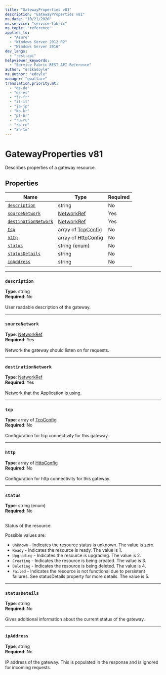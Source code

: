 ```yaml
---
title: "GatewayProperties v81"
description: "GatewayProperties v81"
ms.date: "10/21/2020"
ms.service: "service-fabric"
ms.topic: "reference"
applies_to: 
  - "Azure"
  - "Windows Server 2012 R2"
  - "Windows Server 2016"
dev_langs: 
  - "rest-api"
helpviewer_keywords: 
  - "Service Fabric REST API Reference"
author: "erikadoyle"
ms.author: "edoyle"
manager: "gwallace"
translation.priority.mt: 
  - "de-de"
  - "es-es"
  - "fr-fr"
  - "it-it"
  - "ja-jp"
  - "ko-kr"
  - "pt-br"
  - "ru-ru"
  - "zh-cn"
  - "zh-tw"
---
```

# GatewayProperties v81

Describes properties of a gateway resource.

## Properties
| Name | Type | Required |
| --- | --- | --- |
| [`description`](#description) | string | No |
| [`sourceNetwork`](#sourcenetwork) | [NetworkRef](sfclient-v81-model-networkref.md) | Yes |
| [`destinationNetwork`](#destinationnetwork) | [NetworkRef](sfclient-v81-model-networkref.md) | Yes |
| [`tcp`](#tcp) | array of [TcpConfig](sfclient-v81-model-tcpconfig.md) | No |
| [`http`](#http) | array of [HttpConfig](sfclient-v81-model-httpconfig.md) | No |
| [`status`](#status) | string (enum) | No |
| [`statusDetails`](#statusdetails) | string | No |
| [`ipAddress`](#ipaddress) | string | No |

____
### `description`
__Type__: string <br/>
__Required__: No<br/>
<br/>
User readable description of the gateway.

____
### `sourceNetwork`
__Type__: [NetworkRef](sfclient-v81-model-networkref.md) <br/>
__Required__: Yes<br/>
<br/>
Network the gateway should listen on for requests.

____
### `destinationNetwork`
__Type__: [NetworkRef](sfclient-v81-model-networkref.md) <br/>
__Required__: Yes<br/>
<br/>
Network that the Application is using.

____
### `tcp`
__Type__: array of [TcpConfig](sfclient-v81-model-tcpconfig.md) <br/>
__Required__: No<br/>
<br/>
Configuration for tcp connectivity for this gateway.

____
### `http`
__Type__: array of [HttpConfig](sfclient-v81-model-httpconfig.md) <br/>
__Required__: No<br/>
<br/>
Configuration for http connectivity for this gateway.

____
### `status`
__Type__: string (enum) <br/>
__Required__: No<br/>
<br/>


Status of the resource.

Possible values are: 

  - `Unknown` - Indicates the resource status is unknown. The value is zero.
  - `Ready` - Indicates the resource is ready. The value is 1.
  - `Upgrading` - Indicates the resource is upgrading. The value is 2.
  - `Creating` - Indicates the resource is being created. The value is 3.
  - `Deleting` - Indicates the resource is being deleted. The value is 4.
  - `Failed` - Indicates the resource is not functional due to persistent failures. See statusDetails property for more details. The value is 5.



____
### `statusDetails`
__Type__: string <br/>
__Required__: No<br/>
<br/>
Gives additional information about the current status of the gateway.

____
### `ipAddress`
__Type__: string <br/>
__Required__: No<br/>
<br/>
IP address of the gateway. This is populated in the response and is ignored for incoming requests.

